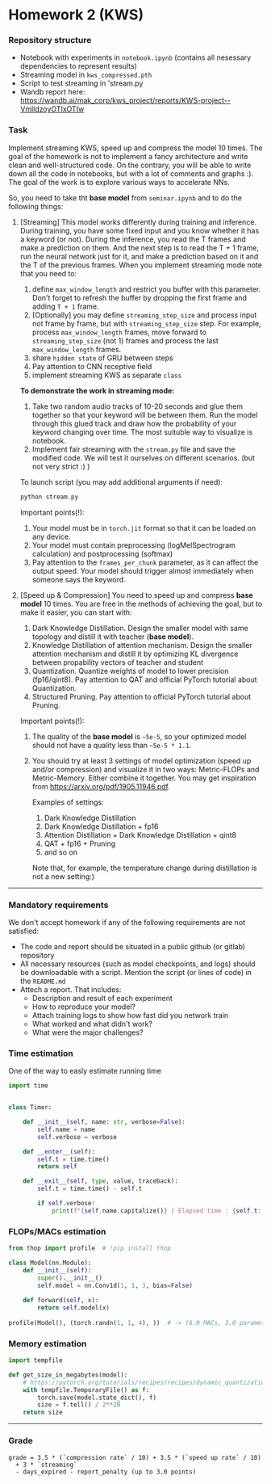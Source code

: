 # Homework 2 (KWS)

### Repository structure

* Notebook with experiments in `notebook.ipynb` (contains all nesessary dependencies to represent results)
* Streaming model in `kws_compressed.pth`
* Script to test streaming in 'stream.py
* Wandb report here: https://wandb.ai/mak_corp/kws_project/reports/KWS-project--VmlldzoyOTIxOTIw

### Task
Implement streaming KWS, speed up and compress the model 10 times.
The goal of the homework is not to implement a fancy architecture and write clean and well-structured code. On the contrary, you will be able to write down all the code in notebooks, but with a lot of comments and graphs :). The goal of the work is to explore various ways to accelerate NNs.

So, you need to take tht **base model** from `seminar.ipynb` and to do the following things:
  1) [Streaming] 
      This model works differently during training and inference. During training, you have some fixed input and you know whether it has a keyword (or not). During the inference, you read the T frames and make a prediction on them. And the next step is to read the T + 1 frame, run the neural network just for it, and make a prediction based on it and the T of the previous frames.
      When you implement streaming mode note that you need to:
      
      1. define `max_window_length` and restrict you buffer with this parameter.
      Don't forget to refresh the buffer by dropping the first frame and adding `T + 1` frame.
      2. [Optionally] you may define `streaming_step_size` and process input not frame by frame, but with `streaming_step_size` step.
      For example, process `max_window_length` frames, move forward to `streaming_step_size` (not 1) frames and process the last `max_window_length` frames.
      4. share `hidden state` of GRU between steps
      5. Pay attention to CNN receptive field
      6. implement streaming KWS as separate `class`

      **To demonstrate the work in streaming mode:**
        1. Take two random audio tracks of 10-20 seconds and glue them together so that your
          keyword will be between them. Run the model through this glued track and draw how the probability of your keyword changing over time.
          The most suituble way to visualize is notebook.
        2. Implement fair streaming with the `stream.py` file and save the modified code.
        We will test it ourselves on different scenarios. (but not very strict :) )
        
        To launch script (you may add additional arguments if need):
        ```bash
        python stream.py
        ```
        
        Important points(!):
        1. Your model must be in `torch.jit` format so that it can be loaded on any device.
        2. Your model must contain preprocessing (logMelSpectrogram calculation) and postprocessing (softmax)
        3. Pay attention to the `frames_per_chunk` parameter, as it can affect the output speed. Your model should trigger almost immediately when someone says the keyword.
     
  2) [Speed up & Compression] 
     You need to speed up and compress **base model** 10 times.
     You are free in the methods of achieving the goal, but to make it easier, you can start with:
     1. Dark Knowledge Distillation.
        Design the smaller model with same topology and distill it with teacher (**base model**).
     2. Knowledge Distillation of attention mechanism.
        Design the smaller attention mechanism and distill it by optimizing KL divergence between propability vectors of teacher and student
     3. Quantization.
        Quantize weights of model to lower precision (fp16/qint8). Pay attention to QAT and official PyTorch tutorial about Quantization.
     4. Structured Pruning.
        Pay attention to official PyTorch tutorial about Pruning.
        
     
     Important points(!):
     1. The quality of the **base model** is `~5e-5`, so your optimized model should not have a quality less than `~5e-5 * 1.1`.
     2. You should try at least 3 settings of model optimization (speed up and/or compression) and visualize it in two ways: Metric-FLOPs and Metric-Memory.
        Either combine it together. You may get inspiration from https://arxiv.org/pdf/1905.11946.pdf.

        Examples of settings:
          1. Dark Knowledge Distillation
          2. Dark Knowledge Distillation + fp16
          3. Attention Distillation + Dark Knowledge Distillation + qint8
          4. QAT + fp16 + Pruning
          5. and so on

        Note that, for example, the temperature change during distillation is not a new setting:)    

--------------
### Mandatory requirements
We don't accept homework if any of the following requirements are not satisfied:
* The code and report should be situated in a public github (or gitlab) repository
* All necessary resources (such as model checkpoints, and logs) should be downloadable with a script. 
  Mention the script (or lines of code) in the `README.md`
* Attech a report. That includes:
  * Description and result of each experiment
  * How to reproduce your model?
  * Attach training logs to show how fast did you network train
  * What worked and what didn't work?
  * What were the major challenges?

### Time estimation
One of the way to easly estimate running time
```python
import time


class Timer:

    def __init__(self, name: str, verbose=False):
        self.name = name
        self.verbose = verbose

    def __enter__(self):
        self.t = time.time()
        return self

    def __exit__(self, type, value, traceback):
        self.t = time.time() - self.t

        if self.verbose:
            print(f"{self.name.capitalize()} | Elapsed time : {self.t:.2f}")
```

### FLOPs/MACs estimation
```python
from thop import profile  # !pip install thop

class Model(nn.Module):
    def __init__(self):
        super().__init__()
        self.model = nn.Conv1d(1, 1, 3, bias=False)
    
    def forward(self, x):
        return self.model(x)
        
profile(Model(), (torch.randn(1, 1, 4), ))  # -> (6.0 MACs, 3.0 parameters)
```

### Memory estimation
```python
import tempfile

def get_size_in_megabytes(model):
    # https://pytorch.org/tutorials/recipes/recipes/dynamic_quantization.html#look-at-model-size
    with tempfile.TemporaryFile() as f:
        torch.save(model.state_dict(), f)
        size = f.tell() / 2**20
    return size
```
   

--------------
### Grade
```
grade = 3.5 * (`compression rate` / 10) + 3.5 * (`speed up rate` / 10) 
  + 3 * `streaming`
  - days_expired - report_penalty (up to 3.0 points)
```
